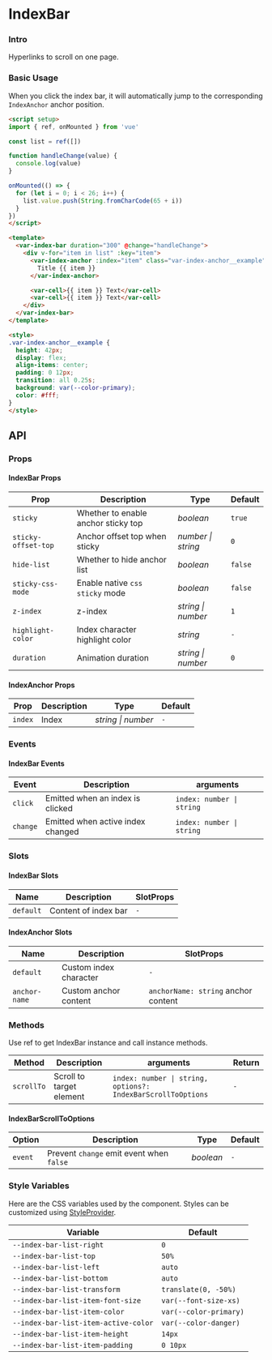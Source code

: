 # IndexBar

### Intro

Hyperlinks to scroll on one page.

### Basic Usage

When you click the index bar, it will automatically jump to the corresponding `IndexAnchor` anchor position.

```html
<script setup>
import { ref, onMounted } from 'vue'

const list = ref([])

function handleChange(value) {
  console.log(value)
}

onMounted(() => {
  for (let i = 0; i < 26; i++) {
    list.value.push(String.fromCharCode(65 + i))
  }
})
</script>

<template>
  <var-index-bar duration="300" @change="handleChange">
    <div v-for="item in list" :key="item">
      <var-index-anchor :index="item" class="var-index-anchor__example">
        Title {{ item }}
      </var-index-anchor>

      <var-cell>{{ item }} Text</var-cell>
      <var-cell>{{ item }} Text</var-cell>
    </div>
  </var-index-bar>
</template>

<style>
.var-index-anchor__example {
  height: 42px;
  display: flex;
  align-items: center;
  padding: 0 12px;
  transition: all 0.25s;
  background: var(--color-primary);
  color: #fff;
}
</style>
```

## API

### Props

#### IndexBar Props

| Prop                | Description | Type | Default |
|---------------------| -------------- | -------- | --------- |
| `sticky`            | Whether to enable anchor sticky top | _boolean_ | `true` |
| `sticky-offset-top` | Anchor offset top when sticky | _number \| string_ | `0` |
| `hide-list`         | Whether to hide anchor list | _boolean_ | `false` |
| `sticky-css-mode`   | Enable native `css sticky` mode | _boolean_ | `false` |
| `z-index`           | z-index | _string \| number_ | `1` |
| `highlight-color`   | Index character highlight color | _string_ | `-` |
| `duration`          | Animation duration | _string \| number_ | `0` |

#### IndexAnchor Props

| Prop | Description | Type | Default |
| ----- | -------------- | -------- | ---------- |
| `index` | Index | _string \| number_ | `-` |

### Events

#### IndexBar Events

| Event | Description | arguments |
| ----- | -------------- | -------- |
| `click` | Emitted when an index is clicked | `index: number \| string` |
| `change` | Emitted when active index changed	| `index: number \| string` |

### Slots

#### IndexBar Slots

| Name | Description          | SlotProps |
| --- |----------------------| --- |
| `default` | Content of index bar | `-` |

#### IndexAnchor Slots

| Name | Description | SlotProps |
| --- | --- | --- |
| `default` | Custom index character | `-` |
| `anchor-name` | Custom anchor content | `anchorName: string` anchor content |

### Methods
Use ref to get IndexBar instance and call instance methods.

| Method | Description	 | arguments | Return |
| ---- | ------- | -------- |---- |
| `scrollTo` | Scroll to target element	 | `index: number \| string, options?: IndexBarScrollToOptions` | `-` |

#### IndexBarScrollToOptions

| Option              | Description                      | Type               | Default |
| --- | --- | --- | --- |
| `event` | Prevent `change` emit event when `false` | _boolean_ | `-` |


### Style Variables
Here are the CSS variables used by the component. Styles can be customized using [StyleProvider](#/en-US/style-provider).

| Variable | Default |
| --- | --- |
| `--index-bar-list-right`             | `0`                    |
| `--index-bar-list-top`               | `50%`                  |
| `--index-bar-list-left`              | `auto`                 |
| `--index-bar-list-bottom`            | `auto`                 |
| `--index-bar-list-transform`         | `translate(0, -50%)`   |
| `--index-bar-list-item-font-size`    | `var(--font-size-xs)`  |
| `--index-bar-list-item-color`        | `var(--color-primary)` |
| `--index-bar-list-item-active-color` | `var(--color-danger)`  |
| `--index-bar-list-item-height`       | `14px`                 |
| `--index-bar-list-item-padding`      | `0 10px`               |
